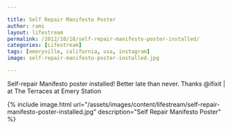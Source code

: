 ```yaml
---

title: Self Repair Manifesto Poster
author: rami
layout: lifestream 
permalink: /2012/10/18/self-repair-manifesto-poster-installed/
categories: [Lifestream]
tags: [emeryville, california, usa, instagram] 
image: self-repair-manifesto-poster-installed.jpg

---
```


Self-repair Manifesto poster installed! Better late than never. Thanks @ifixit | at The Terraces at Emery Station

{% include image.html url="/assets/images/content/lifestream/self-repair-manifesto-poster-installed.jpg" description="Self Repair Manifesto Poster" %}


